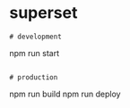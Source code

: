 # superset

```
# development

```
npm run start
```

# production

```
npm run build
npm run deploy
```
